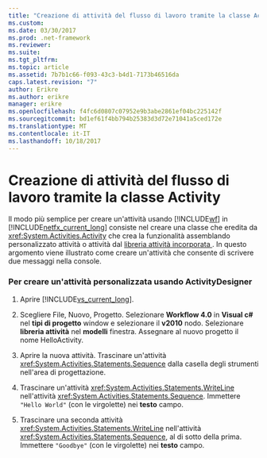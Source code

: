 ```yaml
---
title: "Creazione di attività del flusso di lavoro tramite la classe Activity"
ms.custom: 
ms.date: 03/30/2017
ms.prod: .net-framework
ms.reviewer: 
ms.suite: 
ms.tgt_pltfrm: 
ms.topic: article
ms.assetid: 7b7b1c66-f093-43c3-b4d1-7173b46516da
caps.latest.revision: "7"
author: Erikre
ms.author: erikre
manager: erikre
ms.openlocfilehash: f4fc6d0807c07952e9b3abe2861ef04bc225142f
ms.sourcegitcommit: bd1ef61f4bb794b25383d3d72e71041a5ced172e
ms.translationtype: MT
ms.contentlocale: it-IT
ms.lasthandoff: 10/18/2017
---
```

# <a name="workflow-activity-authoring-using-the-activity-class"></a>Creazione di attività del flusso di lavoro tramite la classe Activity
Il modo più semplice per creare un'attività usando [!INCLUDE[wf](../../../includes/wf-md.md)] in [!INCLUDE[netfx_current_long](../../../includes/netfx-current-long-md.md)] consiste nel creare una classe che eredita da <xref:System.Activities.Activity> che crea la funzionalità assemblando personalizzato attività o attività dal [libreria attività incorporata ](../../../docs/framework/windows-workflow-foundation/net-framework-4-5-built-in-activity-library.md). In questo argomento viene illustrato come creare un'attività che consente di scrivere due messaggi nella console.  
  
### <a name="to-create-a-custom-activity-using-the-activity-designer"></a>Per creare un'attività personalizzata usando ActivityDesigner  
  
1.  Aprire [!INCLUDE[vs_current_long](../../../includes/vs-current-long-md.md)].  
  
2.  Scegliere File, Nuovo, Progetto. Selezionare **Workflow 4.0** in **Visual c#** nel **tipi di progetto** window e selezionare il **v2010** nodo. Selezionare **libreria attività** nel **modelli** finestra. Assegnare al nuovo progetto il nome HelloActivity.  
  
3.  Aprire la nuova attività.  Trascinare un'attività <xref:System.Activities.Statements.Sequence> dalla casella degli strumenti nell'area di progettazione.  
  
4.  Trascinare un'attività <xref:System.Activities.Statements.WriteLine> nell'attività <xref:System.Activities.Statements.Sequence>. Immettere `"Hello World"` (con le virgolette) nei **testo** campo.  
  
5.  Trascinare una seconda attività <xref:System.Activities.Statements.WriteLine> nell'attività <xref:System.Activities.Statements.Sequence>, al di sotto della prima. Immettere `"Goodbye"` (con le virgolette) nei **testo** campo.
